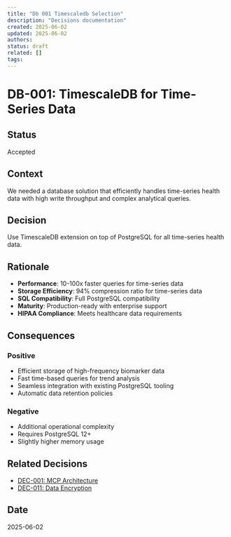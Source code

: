 ```yaml
---
title: "Db 001 Timescaledb Selection"
description: "Decisions documentation"
created: 2025-06-02
updated: 2025-06-02
authors: 
status: draft
related: []
tags: 
---
```


# DB-001: TimescaleDB for Time-Series Data

## Status
Accepted

## Context
We needed a database solution that efficiently handles time-series health data with high write throughput and complex analytical queries.

## Decision
Use TimescaleDB extension on top of PostgreSQL for all time-series health data.

## Rationale
- **Performance**: 10-100x faster queries for time-series data
- **Storage Efficiency**: 94% compression ratio for time-series data
- **SQL Compatibility**: Full PostgreSQL compatibility
- **Maturity**: Production-ready with enterprise support
- **HIPAA Compliance**: Meets healthcare data requirements

## Consequences
### Positive
- Efficient storage of high-frequency biomarker data
- Fast time-based queries for trend analysis
- Seamless integration with existing PostgreSQL tooling
- Automatic data retention policies

### Negative
- Additional operational complexity
- Requires PostgreSQL 12+
- Slightly higher memory usage

## Related Decisions
- [DEC-001: MCP Architecture](./dec-001-mcp-architecture.md)
- [DEC-011: Data Encryption](./dec-011-data-encryption.md)

## Date
2025-06-02
